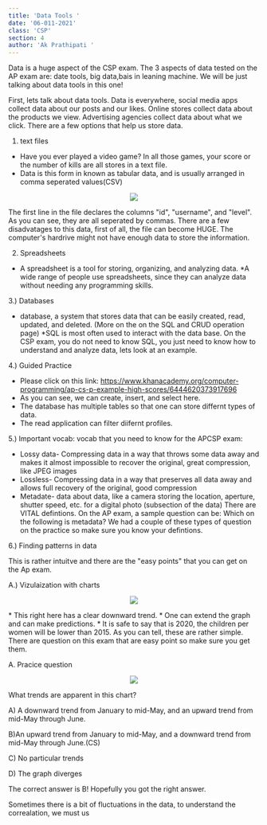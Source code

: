 ```yaml
---
title: 'Data Tools '
date: '06-011-2021'
class: 'CSP'
section: 4 
author: 'Ak Prathipati '
---
```

Data is a huge aspect of the CSP exam. The 3 aspects of data tested on the AP exam are: date tools, big data,bais in leaning machine. We will be just talking about data tools in this one!

First, lets talk about data tools. Data is everywhere, social media apps collect data about our posts and our likes. Online stores collect data about the products we view. Advertising agencies collect data about what we click. There are a few options that help us store data. 
1) text files
* Have you ever played a video game? In all those games, your score or the number of kills are all stores in a text file. 
* Data is this form in known as tabular data, and is usually arranged in comma seperated values(CSV)
<p align="center">
  <img src="http://i.gyazo.com/07fdf6a7dd0d92d5c909846c7e309d13.png" />
<p>
The first line in the file declares the columns "id", "username", and "level". As you can see, they are all seperated by commas. 
There are a few disadvatages to this data, first of all, the file can become HUGE. The computer's hardrive might not have enough data to store the information. 
  
  2) Spreadsheets 
  
  * A spreadsheet is a tool for storing, organizing, and analyzing data. 
  *A wide range of people use spreadsheets, since they can analyze data without needing any programming skills.
  
  3.) Databases 
  
  * database, a system that stores data that can be easily created, read, updated, and deleted. (More on the on the SQL and CRUD operation page) 
  *SQL is most often used to interact with the data base. 
  On the CSP exam, you do not need to know SQL, you just need to know how to understand and analyze data, lets look at an example.
  
  4.) Guided Practice
  * Please click on this link: https://www.khanacademy.org/computer-programming/ap-cs-p-example-high-scores/6444620373917696
  * As you can see, we can create, insert, and select here. 
  * The database has multiple tables so that one can store differnt types of data. 
  * The read application can filter diifernt profiles. 
  
  5.) Important vocab: 
  vocab that you need to know for the APCSP exam: 
  * Lossy data- Compressing data in a way that throws some data away and makes it almost impossible to recover the original, great compression, like JPEG images
  * Lossless- Compressing data in a way that preserves all data away and allows full recovery of the original, good compression
  * Metadate- data about data, like a camera storing the location, aperture, shutter speed, etc. for a digital photo (subsection of the data) 
There are VITAL defintions. On the AP exam, a sample question can be: Which on the following is metadata? We had a couple of these types of question on the practice so make sure you know your defintions. 
  
  6.) Finding patterns in data 
  
  This is rather intuitve and there are the "easy points" that you can get on the Ap exam. 
 
  A.) Vizulaization with charts 
  <p align="center">
  <img src="https://ourworldindata.org/exports/children-per-woman-UN-74fc09d9cb68ef3e2c16e8223117bd15_v8_850x600.svg" />
<p>
* This right here has a clear downward trend. 
* One can extend the graph and can make predictions. 
* It is safe to say that is 2020, the children per women will be lower than 2015. 
As you can tell, these are rather simple. There are question on this exam that are easy point so make sure you get them. 

A. Pracice question
 <p align="center">
  <img src="https://cdn.kastatic.org/ka-perseus-images/9e1ad3721162023eb3df2048d5e1a9794e2342c0.png" />
<p>
What trends are apparent in this chart?
  
  A) A downward trend from January to mid-May, and an upward trend from mid-May through June.
  
  B)An upward trend from January to mid-May, and a downward trend from mid-May through June.(CS)
  
  C) No particular trends
  
  D) The graph diverges 

  The correct answer is B! Hopefully you got the right answer. 
  
  Sometimes there is a bit of fluctuations in the data, to understand the correalation, we must us
  
  
